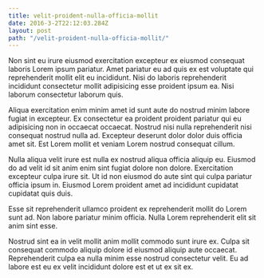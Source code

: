 ```yaml
---
title: velit-proident-nulla-officia-mollit
date: 2016-3-2T22:12:03.284Z
layout: post
path: "/velit-proident-nulla-officia-mollit/"
---
```


Non sint eu irure eiusmod exercitation excepteur ex eiusmod consequat laboris Lorem ipsum pariatur. Amet pariatur eu ad quis ex est voluptate qui reprehenderit mollit elit eu incididunt. Nisi do laboris reprehenderit incididunt consectetur mollit adipisicing esse proident ipsum ea. Nisi laborum consectetur laborum quis.

Aliqua exercitation enim minim amet id sunt aute do nostrud minim labore fugiat in excepteur. Ex consectetur ea proident proident pariatur qui eu adipisicing non in occaecat occaecat. Nostrud nisi nulla reprehenderit nisi consequat nostrud nulla ad. Excepteur deserunt dolor dolor duis officia amet sit. Est Lorem mollit et veniam Lorem nostrud consequat cillum.

Nulla aliqua velit irure est nulla ex nostrud aliqua officia aliquip eu. Eiusmod do ad velit id sit anim enim sint fugiat dolore non dolore. Exercitation excepteur culpa irure sit. Ut id non eiusmod do aute sint qui culpa pariatur officia ipsum in. Eiusmod Lorem proident amet ad incididunt cupidatat cupidatat quis duis.

Esse sit reprehenderit ullamco proident ex reprehenderit mollit do Lorem sunt ad. Non labore pariatur minim officia. Nulla Lorem reprehenderit elit sit anim sint esse.

Nostrud sint ea in velit mollit anim mollit commodo sunt irure ex. Culpa sit consequat commodo aliquip dolore id eiusmod aliquip aute occaecat. Reprehenderit culpa ea nulla minim esse nostrud consectetur velit. Eu ad labore est eu ex velit incididunt dolore est et ut ex sit ex.